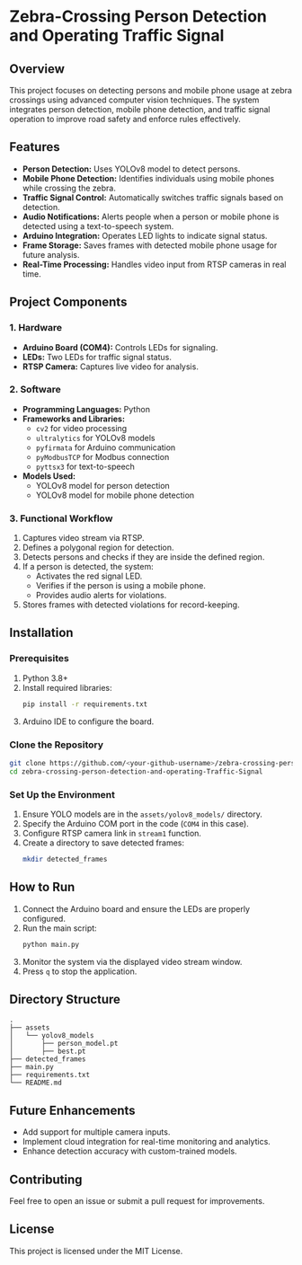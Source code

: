 
# Zebra-Crossing Person Detection and Operating Traffic Signal

## Overview
This project focuses on detecting persons and mobile phone usage at zebra crossings using advanced computer vision techniques. The system integrates person detection, mobile phone detection, and traffic signal operation to improve road safety and enforce rules effectively.

## Features
- **Person Detection:** Uses YOLOv8 model to detect persons.
- **Mobile Phone Detection:** Identifies individuals using mobile phones while crossing the zebra.
- **Traffic Signal Control:** Automatically switches traffic signals based on detection.
- **Audio Notifications:** Alerts people when a person or mobile phone is detected using a text-to-speech system.
- **Arduino Integration:** Operates LED lights to indicate signal status.
- **Frame Storage:** Saves frames with detected mobile phone usage for future analysis.
- **Real-Time Processing:** Handles video input from RTSP cameras in real time.

## Project Components
### 1. Hardware
- **Arduino Board (COM4):** Controls LEDs for signaling.
- **LEDs:** Two LEDs for traffic signal status.
- **RTSP Camera:** Captures live video for analysis.

### 2. Software
- **Programming Languages:** Python
- **Frameworks and Libraries:**
  - `cv2` for video processing
  - `ultralytics` for YOLOv8 models
  - `pyfirmata` for Arduino communication
  - `pyModbusTCP` for Modbus connection
  - `pyttsx3` for text-to-speech
- **Models Used:**
  - YOLOv8 model for person detection
  - YOLOv8 model for mobile phone detection

### 3. Functional Workflow
1. Captures video stream via RTSP.
2. Defines a polygonal region for detection.
3. Detects persons and checks if they are inside the defined region.
4. If a person is detected, the system:
   - Activates the red signal LED.
   - Verifies if the person is using a mobile phone.
   - Provides audio alerts for violations.
5. Stores frames with detected violations for record-keeping.

## Installation
### Prerequisites
1. Python 3.8+
2. Install required libraries:
   ```bash
   pip install -r requirements.txt
   ```
3. Arduino IDE to configure the board.

### Clone the Repository
```bash
git clone https://github.com/<your-github-username>/zebra-crossing-person-detection-and-operating-Traffic-Signal.git
cd zebra-crossing-person-detection-and-operating-Traffic-Signal
```

### Set Up the Environment
1. Ensure YOLO models are in the `assets/yolov8_models/` directory.
2. Specify the Arduino COM port in the code (`COM4` in this case).
3. Configure RTSP camera link in `stream1` function.
4. Create a directory to save detected frames:
   ```bash
   mkdir detected_frames
   ```

## How to Run
1. Connect the Arduino board and ensure the LEDs are properly configured.
2. Run the main script:
   ```bash
   python main.py
   ```
3. Monitor the system via the displayed video stream window.
4. Press `q` to stop the application.

## Directory Structure
```
.
├── assets
│   └── yolov8_models
│       ├── person_model.pt
│       ├── best.pt
├── detected_frames
├── main.py
├── requirements.txt
└── README.md
```

## Future Enhancements
- Add support for multiple camera inputs.
- Implement cloud integration for real-time monitoring and analytics.
- Enhance detection accuracy with custom-trained models.

## Contributing
Feel free to open an issue or submit a pull request for improvements.

## License
This project is licensed under the MIT License.
